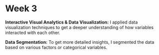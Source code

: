 # Week 3
**Interactive Visual Analytics & Data Visualization:** I applied data visualization techniques to get a deeper understanding of how variables interacted with each other.

**Data Segmentation:** To get more detailed insights, I segmented the data based on various factors or categorical variables.
